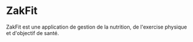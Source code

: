 # ZakFit
ZakFit est une application de gestion de la nutrition, de l'exercise physique et d'objectif de santé.
